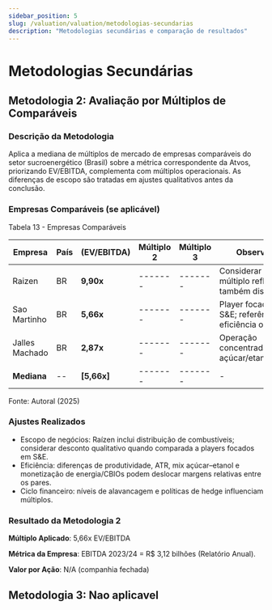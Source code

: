 ```yaml
---
sidebar_position: 5
slug: /valuation/valuation/metodologias-secundarias
description: "Metodologias secundárias e comparação de resultados"
---
```


# Metodologias Secundárias

## Metodologia 2: Avaliação por Múltiplos de Comparáveis

### Descrição da Metodologia

 Aplica a mediana de múltiplos de mercado de empresas comparáveis do setor sucroenergético (Brasil) sobre a métrica correspondente da Atvos, priorizando EV/EBITDA,  complementa com múltiplos operacionais. As diferenças de escopo são tratadas em ajustes qualitativos antes da conclusão.

### Empresas Comparáveis (se aplicável)

<p style={{textAlign: 'center'}}>Tabela 13 - Empresas Comparáveis</p>

| Empresa      | País | (EV/EBITDA)| Múltiplo 2 | Múltiplo 3 | Observações |
|--------------|------|------------|------------|------------|-------------|
| Raizen       |  BR  |  **9,90x** |   -------  |   -------  | Considerar que o múltiplo reflete também distribuição.      |
| Sao Martinho |  BR  |  **5,66x** |   -------  |   -------  | Player focado em S&E; referência de eficiência operacional. |
|Jalles Machado|  BR  |  **2,87x** |   -------  |   -------  | Operação concentrada em açúcar/etanol/energia.              |
| **Mediana**  |  --  | **[5,66x]**|   -------  |   -------  | - |

<p style={{textAlign: 'center'}}>Fonte: Autoral (2025)</p>

### Ajustes Realizados

- Escopo de negócios: Raízen inclui distribuição de combustíveis; considerar desconto qualitativo quando comparada a players focados em S&E.
- Eficiência: diferenças de produtividade, ATR, mix açúcar–etanol e monetização de energia/CBIOs podem deslocar margens relativas entre os pares.
- Ciclo financeiro: níveis de alavancagem e políticas de hedge influenciam múltiplos.

### Resultado da Metodologia 2

**Múltiplo Aplicado**: 5,66x EV/EBITDA 

**Métrica da Empresa**: EBITDA 2023/24 = R$ 3,12 bilhões (Relatório Anual).

**Valor por Ação**: N/A (companhia fechada)

## Metodologia 3: Nao aplicavel 
